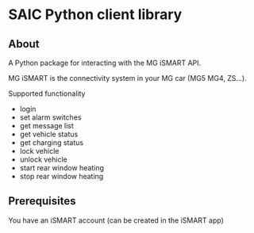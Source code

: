 # SAIC Python client library

## About

A Python package for interacting with the MG iSMART API.

MG iSMART is the connectivity system in your MG car (MG5 MG4, ZS...).

Supported functionality

* login
* set alarm switches
* get message list
* get vehicle status
* get charging status
* lock vehicle
* unlock vehicle
* start rear window heating
* stop rear window heating

## Prerequisites

You have an iSMART account (can be created in the iSMART app)